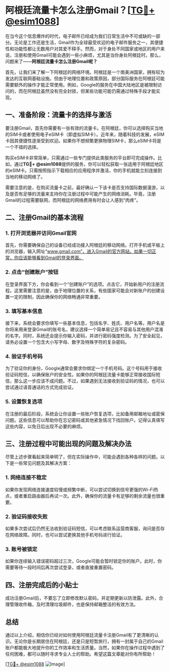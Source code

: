 # 阿根廷流量卡怎么注册Gmail？[[TG💪+ @esim1088](https://t.me/s/esim1088)]

在当今这个信息爆炸的时代，电子邮件已经成为我们日常生活中不可或缺的一部分。无论是工作还是生活，Gmail作为全球最受欢迎的电子邮件服务之一，其便捷性和功能性都让无数用户对其爱不释手。然而，对于身处不同国家或地区的用户来说，注册和使用Gmail可能会遇到一些小麻烦，尤其是当你身处阿根廷时。那么，问题来了——**阿根廷流量卡怎么注册Gmail呢？**

首先，让我们来了解一下阿根廷的网络环境。阿根廷是一个南美洲国家，拥有较为发达的互联网基础设施。但由于地理位置和政策原因，部分国际服务在阿根廷可能需要额外的操作才能正常使用。例如，Google的服务在中国大陆地区是被限制访问的，而在阿根廷虽然没有完全封锁，但某些功能可能仍需通过特殊手段才能实现。

## 一、准备阶段：流量卡的选择与激活

要注册Gmail，首先你需要有一张有效的流量卡。在阿根廷，你可以选择购买当地的SIM卡或者使用电子eSIM卡（即虚拟SIM卡）。近年来，随着科技的发展，eSIM卡因其便捷性逐渐受到欢迎。如果你不想频繁更换物理SIM卡，那么eSIM卡将是一个不错的选择。

购买eSIM卡非常简单，只需通过一些专门提供此类服务的平台即可完成操作。比如，通过**TG💪+ @esim1088**提供的服务，你可以轻松获取一张适用于阿根廷地区的eSIM卡。只需按照指示下载相应的应用程序并激活，你的手机就能立刻连接到当地的移动网络了。

需要注意的是，在购买流量卡之前，最好确认一下该卡是否支持国际数据漫游，以及是否有足够的流量来支持你在注册过程中可能产生的网络消耗。毕竟，注册Gmail的过程需要联网，而阿根廷的网络费用有时会让人感到“肉疼”。

## 二、注册Gmail的基本流程

### 1. 打开浏览器并访问Gmail官网

首先，你需要确保自己的设备已经成功接入阿根廷的移动网络。打开手机或平板上的浏览器，输入网址“www.gmail.com”，进入Gmail的官方网站。如果一切正常，你应该能够看到Gmail的登录界面。

### 2. 点击“创建账户”按钮

在登录界面下方，你会看到一个“创建账户”的选项。点击它，开始新用户的注册流程。这里需要注意的是，由于地理位置的关系，有些国家可能会对新账户的创建设置一定的限制，因此确保你的网络畅通非常重要。

### 3. 填写基本信息

接下来，系统会要求你填写一些基本信息，包括名字、姓氏、用户名等。用户名是你将来用来登录Gmail的账号名，建议选择一个简单易记且不容易与其他用户混淆的名字。同时，系统还会提示你输入密码，并进行密码强度检测。为了安全起见，请务必设置一个包含大小写字母、数字及特殊字符的复杂密码。

### 4. 验证手机号码

为了验证你的身份，Google通常会要求你绑定一个手机号码。这个号码用于接收验证码短信，以确保账户的安全性。如果你的阿根廷流量卡能够正常接收国际短信，那么这一步应该不成问题。不过，如果遇到无法接收到验证码的情况，也可以尝试通过语音通话的方式完成验证。

### 5. 设置恢复选项

在注册的最后阶段，系统会让你设置一些账户恢复选项，比如备用邮箱地址或密保问题。这些信息可以帮助你在忘记密码或其他紧急情况下找回账户。记得认真填写这些内容，以免日后出现不必要的麻烦。

## 三、注册过程中可能出现的问题及解决办法

尽管上述步骤看起来简单明了，但在实际操作中，可能会遇到各种各样的问题。以下是一些常见问题及其解决方案：

### 1. 网络连接不稳定

如果你发现网络连接速度较慢或频繁中断，可以尝试切换到信号更强的Wi-Fi热点，或者重启路由器后再试一次。此外，确保你的流量卡有足够的剩余流量也很重要。

### 2. 验证码接收失败

如果多次尝试后仍然无法收到验证码短信，可以考虑联系运营商客服，询问是否存在网络故障。同时，也可以尝试更换其他手机号码进行验证。

### 3. 账号被锁定

如果你连续输入错误密码超过三次，Google可能会暂时锁定你的账户。此时，你需要等待一段时间后再次尝试登录，或者直接重置密码。

## 四、注册完成后的小贴士

成功注册Gmail后，不要忘了立即修改默认密码，并定期更新以防泄露。此外，合理管理收件箱，及时清理垃圾邮件，也是保持邮箱整洁的有效方法。

## 总结

通过以上介绍，相信你已经对如何使用阿根廷流量卡注册Gmail有了更清晰的认识。无论你是长期居住在阿根廷，还是只是短暂旅行，拥有一封属于自己的Gmail账户都能极大地提升你的工作效率和生活质量。当然，如果你在操作过程中遇到了任何困难，都可以随时寻求专业人士的帮助。希望这篇文章能对你有所帮助！

[[TG💪+ @esim1088](https://t.me/s/esim1088) ![Image](https://i.postimg.cc/4NQfJmqS/Snipaste-2025-05-13-00-14-12.png)]